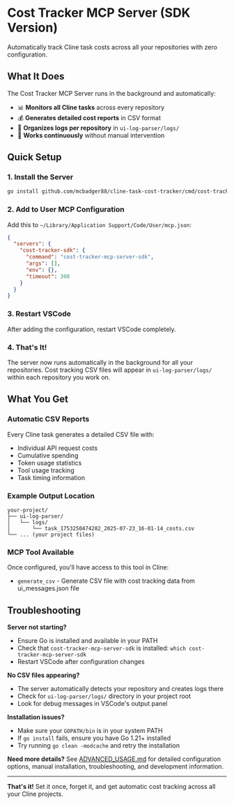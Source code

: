 # Cost Tracker MCP Server (SDK Version)

Automatically track Cline task costs across all your repositories with zero configuration.

## What It Does

The Cost Tracker MCP Server runs in the background and automatically:
- 📊 **Monitors all Cline tasks** across every repository
- 💰 **Generates detailed cost reports** in CSV format
- 📁 **Organizes logs per repository** in `ui-log-parser/logs/`
- 🔄 **Works continuously** without manual intervention

## Quick Setup

### 1. Install the Server

```bash
go install github.com/mcbadger88/cline-task-cost-tracker/cmd/cost-tracker-mcp-server-sdk@latest
```

### 2. Add to User MCP Configuration

Add this to `~/Library/Application Support/Code/User/mcp.json`:

```json
{
  "servers": {
    "cost-tracker-sdk": {
      "command": "cost-tracker-mcp-server-sdk",
      "args": [],
      "env": {},
      "timeout": 300
    }
  }
}
```

### 3. Restart VSCode

After adding the configuration, restart VSCode completely.

### 4. That's It!

The server now runs automatically in the background for all your repositories. Cost tracking CSV files will appear in `ui-log-parser/logs/` within each repository you work on.

## What You Get

### Automatic CSV Reports
Every Cline task generates a detailed CSV file with:
- Individual API request costs
- Cumulative spending
- Token usage statistics
- Tool usage tracking
- Task timing information

### Example Output Location
```
your-project/
├── ui-log-parser/
│   └── logs/
│       └── task_1753250474282_2025-07-23_16-01-14_costs.csv
└── ... (your project files)
```

### MCP Tool Available
Once configured, you'll have access to this tool in Cline:
- `generate_csv` - Generate CSV file with cost tracking data from ui_messages.json file

## Troubleshooting

**Server not starting?**
- Ensure Go is installed and available in your PATH
- Check that `cost-tracker-mcp-server-sdk` is installed: `which cost-tracker-mcp-server-sdk`
- Restart VSCode after configuration changes

**No CSV files appearing?**
- The server automatically detects your repository and creates logs there
- Check for `ui-log-parser/logs/` directory in your project root
- Look for debug messages in VSCode's output panel

**Installation issues?**
- Make sure your `GOPATH/bin` is in your system PATH
- If `go install` fails, ensure you have Go 1.21+ installed
- Try running `go clean -modcache` and retry the installation

**Need more details?**
See [ADVANCED_USAGE.md](ADVANCED_USAGE.md) for detailed configuration options, manual installation, troubleshooting, and development information.

---

**That's it!** Set it once, forget it, and get automatic cost tracking across all your Cline projects.
